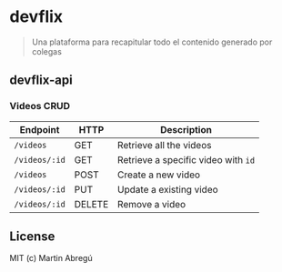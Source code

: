 # devflix
> Una plataforma para recapitular todo el contenido generado por colegas

## devflix-api
### Videos CRUD

| Endpoint | HTTP | Description |
| --- | --- | --- |
| `/videos` | GET | Retrieve all the videos |
| `/videos/:id` | GET | Retrieve a specific video with `id` |
| `/videos` | POST | Create a new video |
| `/videos/:id` | PUT | Update a existing video |
| `/videos/:id` | DELETE | Remove a video |

## License
MIT (c) Martin Abregú
